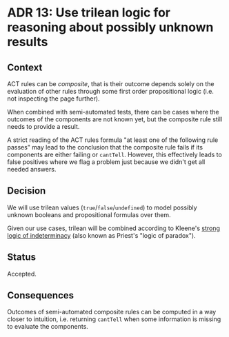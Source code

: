 # ADR 13: Use trilean logic for reasoning about possibly unknown results 

## Context

ACT rules can be _composite_, that is their outcome depends solely on the evaluation of other rules through some first order propositional logic (i.e. not inspecting the page further).

When combined with semi-automated tests, there can be cases where the outcomes of the components are not known yet, but the composite rule still needs to provide a result.

A strict reading of the ACT rules formula "at least one of the following rule passes" may lead to the conclusion that the composite rule fails if its components are either failing or `cantTell`. However, this effectively leads to false positives where we flag a problem just because we didn't get all needed answers.

## Decision

We will use trilean values (`true`/`false`/`undefined`) to model possibly unknown booleans and propositional formulas over them.

Given our use cases, trilean will be combined according to Kleene's [strong logic of indeterminacy](https://en.wikipedia.org/wiki/Three-valued_logic#Kleene_and_Priest_logics) (also known as Priest's "logic of paradox").

## Status

Accepted.

## Consequences

Outcomes of semi-automated composite rules can be computed in a way closer to intuition, i.e. returning `cantTell` when some information is missing to evaluate the components.
